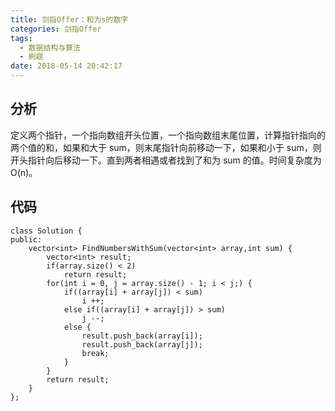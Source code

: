 ```yaml
---
title: 剑指Offer：和为s的数字
categories: 剑指Offer
tags:
  - 数据结构与算法
  - 刷题
date: 2018-05-14 20:42:17
---
```

## 分析
定义两个指针，一个指向数组开头位置，一个指向数组末尾位置，计算指针指向的两个值的和，如果和大于 sum，则末尾指针向前移动一下，如果和小于 sum，则开头指针向后移动一下。直到两者相遇或者找到了和为 sum 的值。时间复杂度为 O(n)。

## 代码
```
class Solution {
public:
    vector<int> FindNumbersWithSum(vector<int> array,int sum) {
        vector<int> result;
        if(array.size() < 2)
            return result;
        for(int i = 0, j = array.size() - 1; i < j;) {
            if((array[i] + array[j]) < sum)
                i ++;
            else if((array[i] + array[j]) > sum)
                j --;
            else {
                result.push_back(array[i]);
                result.push_back(array[j]);
                break;
            }
        }
        return result;
    }
};
```

